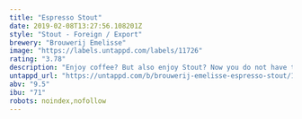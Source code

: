 ```yaml
---
title: "Espresso Stout"
date: 2019-02-08T13:27:56.108201Z
style: "Stout - Foreign / Export"
brewery: "Brouwerij Emelisse"
image: "https://labels.untappd.com/labels/11726"
rating: "3.78"
description: "Enjoy coffee? But also enjoy Stout? Now you do not have to choosse anymore!"
untappd_url: "https://untappd.com/b/brouwerij-emelisse-espresso-stout/11726"
abv: "9.5"
ibu: "71"
robots: noindex,nofollow
---
```

